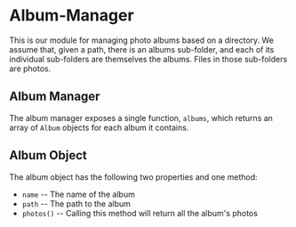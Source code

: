 # Album-Manager
This is our module for managing photo albums based on a directory. We
assume that, given a path, there is an albums sub-folder, and each of
its individual sub-folders are themselves the albums. Files in those
sub-folders are photos.
## Album Manager
The album manager exposes a single function, `albums`, which returns
an array of `Album` objects for each album it contains.
## Album Object

The album object has the following two properties and one method:
* `name` -- The name of the album
* `path` -- The path to the album
* `photos()` -- Calling this method will return all the album's photos
